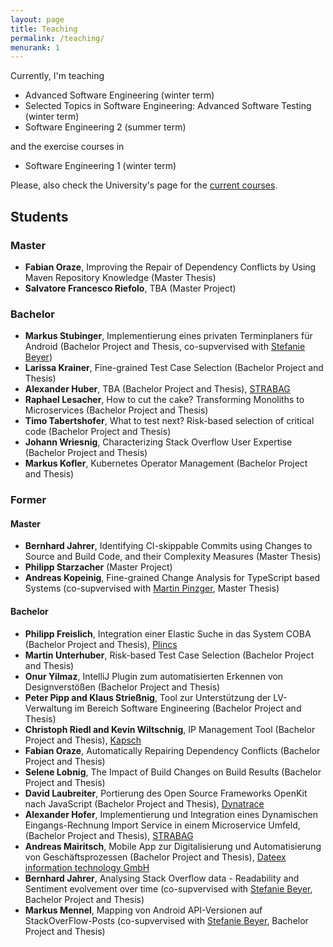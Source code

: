 ```yaml
---
layout: page
title: Teaching
permalink: /teaching/
menurank: 1
---
```


<div>
Currently, I'm teaching 
<ul>
<li>Advanced Software Engineering (winter term)</li>
<li>Selected Topics in Software Engineering: Advanced Software Testing (winter term)</li>
<li>Software Engineering 2 (summer term)</li>
</ul>
and the exercise courses in 
<ul>
<li>Software Engineering 1 (winter term)</li>
</ul> 
Please, also check the University's page for the <a href="https://campus.aau.at/studien/lvliste.jsp?atoken=914095040" target="_blank">current courses</a>.
</div>

[comment]: <> (<div>I've also been involved in several courses as Tutor at the Technical University Vienna including )

[comment]: <> (<ul>)

[comment]: <> (  <li>Advanced Software Engineering</li>)

[comment]: <> (  <li>Software Engineering and Project Management</li>)

[comment]: <> (  <li>Software Testing</li>)

[comment]: <> (  <li>Software Quality Management</li>)

[comment]: <> (</ul>)

<div>
<h2>Students</h2>
<h3>Master</h3>
<ul>
<!-- <li><b>Alexander Hofer</b>, An Empirical Investigation of the Monolith to Microservice Transformations (Master Thesis)</li> -->
<li><b>Fabian Oraze</b>, Improving the Repair of Dependency Conflicts by Using Maven Repository Knowledge (Master Thesis)</li>
<!-- <li><b>David Laubreiter</b>, TBA (Master Thesis), <a href="https://www.dynatrace.com" target="_blank">Dynatrace</a></li> -->
<!-- <li><b>Kevin Wiltschnig</b>, Supply Chain Attacks (Master Thesis)</li> -->
<li><b>Salvatore Francesco Riefolo</b>, TBA (Master Project)</li>
</ul>
<h3>Bachelor</h3>
<ul>
<!-- <li><b>Stefan Eberl</b>, Portierung des Open Source Frameworks OpenKit nach Python (Bachelor Project and Thesis), <a href="https://www.dynatrace.com" target="_blank">Dynatrace</a></li> -->
<li><b>Markus Stubinger</b>, Implementierung eines privaten Terminplaners für Android (Bachelor Project and Thesis, co-supvervised with <a href="https://steffiii.github.io/" target="_blank">Stefanie Beyer</a>)</li>
<li><b>Larissa Krainer</b>, Fine-grained Test Case Selection (Bachelor Project and Thesis)</li>
<li><b>Alexander Huber</b>, TBA (Bachelor Project and Thesis), <a href="https://www.strabag.at/" target="_blank">STRABAG</a></li>
<li><b>Raphael Lesacher</b>, How to cut the cake? Transforming Monoliths to Microservices (Bachelor Project and Thesis) </li>
<li><b>Timo Tabertshofer</b>, What to test next? Risk-based selection of critical code (Bachelor Project and Thesis) </li>
<li><b>Johann Wriesnig</b>, Characterizing Stack Overflow User Expertise (Bachelor Project and Thesis) </li>
<!-- <li><b>Laura Likar</b>, TBA (Bachelor Project and Thesis) </li> -->
<!-- <li><b>Laura Randl</b>, TBA (Bachelor Project and Thesis), <a href="https://www.dynatrace.com" target="_blank">Dynatrace</a></li> -->
<!-- <li><b>Christian Raunjak</b>, TBA (Bachelor Project and Thesis)</li> -->
<li><b>Markus Kofler</b>, Kubernetes Operator Management (Bachelor Project and Thesis)</li>
</ul>


<h3>Former</h3>
<h4>Master</h4>
<ul>
<li><b>Bernhard Jahrer</b>, Identifying CI-skippable Commits using Changes to Source and Build Code, and their Complexity Measures (Master Thesis)</li>
<li><b>Philipp Starzacher</b> (Master Project)</li>
<li><b>Andreas Kopeinig</b>, Fine-grained Change Analysis for TypeScript based Systems (co-supvervised with <a href="https://pinzger.github.io/" target="_blank">Martin Pinzger</a>, Master Thesis)</li>
</ul>
<h4>Bachelor</h4>
<ul>
<li><b>Philipp Freislich</b>, Integration einer Elastic Suche in das System COBA (Bachelor Project and Thesis), <a href="https://www.plincs.com/" target="_blank">Plincs</a></li>
<li><b>Martin Unterhuber</b>, Risk-based Test Case Selection (Bachelor Project and Thesis) </li>
<li><b>Onur Yilmaz</b>, IntelliJ Plugin zum automatisierten Erkennen von Designverstößen (Bachelor Project and Thesis)</li>
<li><b>Peter Pipp and Klaus Strießnig</b>, Tool zur Unterstützung der LV-Verwaltung im Bereich Software Engineering (Bachelor Project and Thesis)</li>
<li><b>Christoph Riedl and Kevin Wiltschnig</b>, IP Management Tool (Bachelor Project and Thesis), <a href="https://www.kapsch.net/" target="_blank">Kapsch</a></li>
<li><b>Fabian Oraze</b>, Automatically Repairing Dependency Conflicts (Bachelor Project and Thesis)</li>
<li><b>Selene Lobnig</b>, The Impact of Build Changes on Build Results (Bachelor Project and Thesis)</li>
<li><b>David Laubreiter</b>, Portierung des Open Source Frameworks OpenKit nach JavaScript (Bachelor Project and Thesis), <a href="https://www.dynatrace.com" target="_blank">Dynatrace</a></li>
<li><b>Alexander Hofer</b>, Implementierung und Integration eines Dynamischen Eingangs-Rechnung Import Service in einem Microservice Umfeld, (Bachelor Project and Thesis), <a href="https://www.strabag.at/" target="_blank">STRABAG</a></li>
<li><b>Andreas Mairitsch</b>, Mobile App zur Digitalisierung und Automatisierung von Geschäftsprozessen (Bachelor Project and Thesis), <a href="http://www.dateex.at/" target="_blank">Dateex information technology GmbH</a></li>
<li><b>Bernhard Jahrer</b>, Analysing Stack Overflow data - Readability and Sentiment evolvement over time (co-supvervised with <a href="https://steffiii.github.io/" target="_blank">Stefanie Beyer</a>, Bachelor Project and Thesis)</li>
<li><b>Markus Mennel</b>, Mapping von Android API-Versionen auf StackOverFlow-Posts (co-supvervised with <a href="https://steffiii.github.io/" target="_blank">Stefanie Beyer</a>, Bachelor Project and Thesis)</li>
</ul>
</div>